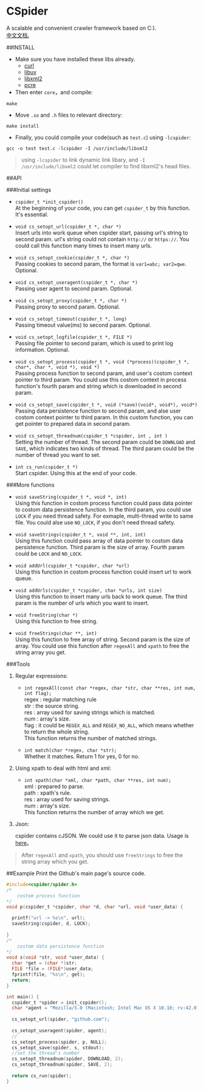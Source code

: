 # CSpider

A scalable and convenient crawler framework based on C:).  
[中文文档.](https://github.com/luohaha/CSpider/wiki/中文文档)

##INSTALL
* Make sure you have installed these libs already.
	* [curl](https://github.com/bagder/curl)
	* [libuv](https://github.com/libuv/libuv)
	* [libxml2](http://xmlsoft.org/index.html)
	* [pcre](http://www.pcre.org)
* Then enter `core`，and compile:

```
make
```

* Move `.so` and `.h` files to relevant directory:  

```
make install
```

* Finally, you could compile your code(such as `test.c`) using `-lcspider`:  

```
gcc -o test test.c -lcspider -I /usr/include/libxml2
```

> using `-lcspider` to link dynamic link libary, and `-I /usr/include/libxml2` could let compiler to find libxml2's head files.  

##API

###Initial settings
* `cspider_t *init_cspider()`  
	At the beginning of your code, you can get `cspider_t` by this function. It's essential.
	
* `void cs_setopt_url(cspider_t *, char *)`  
	Insert urls into work queue when cspider start, passing url's string to second param. url's string could not contain `http://` or `https://`. You could call this function many times to insert many urls.
	
* `void cs_setopt_cookie(cspider_t *, char *)`  
	Passing cookies to second param, the format is `var1=abc; var2=qwe`. Optional.
	
* `void cs_setopt_useragent(cspider_t *, char *)`  
	Passing user agent to second param. Optional.
	
* `void cs_setopt_proxy(cspider_t *, char *)`  
	Passing proxy to second param. Optional.  
	
* `void cs_setopt_timeout(cspider_t *, long)`  
	Passing timeout value(ms) to second param. Optional.
	
* `void cs_setopt_logfile(cspider_t *, FILE *)`  
	Passing file pointer to second param, which is used to print log information. Optional. 
	
* `void cs_setopt_process(cspider_t *, void (*process)(cspider_t *, char*, char *, void *), void *)`   
	Passing process function to second param, and user's costom context pointer to third param. You could use this costom context in process function's fourth param and string which is downloaded in second param.
	
* `void cs_setopt_save(cspider_t *, void (*save)(void*, void*), void*)`  
	Passing data persistence function to second param, and alse user costom context pointer to third param. In this custom function, you can get pointer to prepared data in second param.
	
* `void cs_setopt_threadnum(cspider_t *cspider, int , int )`  
	Setting the number of thread. The second param could be `DOWNLOAD` and `SAVE`, which indicates two kinds of thread. The third param could be the number of thread you want to set.
	
* `int cs_run(cspider_t *)`  
	Start cspider. Using this at the end of your code.  
	
###More functions

* `void saveString(cspider_t *, void *, int)`  
	Using this function in costom process function could pass data pointer to costom data persistence function. In the third param, you could use `LOCK` if you need thread safety. For exmaple, multi-thread write to same file. You could alse use `NO_LOCK`, if you don't need thread safety. 
	
* `void saveStrings(cspider_t *, void **, int, int)`  
	Using this function could pass array of data pointer to costom data persistence function. Third param is the size of array. Fourth param could be `LOCK` and `NO_LOCK`.  
	
* `void addUrl(cspider_t *cspider, char *url)`  
	Using this function in costom process function could insert url to work queue.  
	
* `void addUrls(cspider_t *cspider, char *urls, int size)`  
	Using this function to insert many urls back to work queue. The third param is the number of urls which you want to insert.  
	
* `void freeString(char *)`  
	Using this function to free string.  
	
* `void freeStrings(char **, int)`  
	Using this function to free array of string. Second param is the size of array. You could use this function after `regexAll` and `xpath` to free the string array you get.
	
###Tools

1. Regular expressions:  

	* `int regexAll(const char *regex, char *str, char **res, int num, int flag);`  
	regex : regular matching rule  
	str : the source string.  
	res : array used for saving strings which is matched.    
	num : array's size.   
	flag : it could be `REGEX_ALL` and `REGEX_NO_ALL`, which means whether to return the whole string.  
	This function returns the number of matched strings.  
	
	* `int match(char *regex, char *str);`  
	Whether it matches. Return 1 for yes, 0 for no.  
	
2. Using xpath to deal with html and xml:

	* `int xpath(char *xml, char *path, char **res, int num);`  
	xml : prepared to parse.  
	path : xpath's rule.  
	res : array used for saving strings.   
	num : array's size.  
	This function returns the number of array which we get.  
	
3. Json:  

	cspider contains cJSON. We could use it to parse json data. Usage is [here](https://github.com/kbranigan/cJSON)。  
	
>After `regexAll` and `xpath`, you should use `freeStrings` to free the string array which you get.
	
##Example
Print the Github's main page's source code.  

```c
#include<cspider/spider.h>
/*
	costom process function
*/
void p(cspider_t *cspider, char *d, char *url, void *user_data) {

  printf("url -> %s\n", url);
  saveString(cspider, d, LOCK);
  
}
/*
	costom data persistence function
*/
void s(void *str, void *user_data) {
  char *get = (char *)str;
  FILE *file = (FILE*)user_data;
  fprintf(file, "%s\n", get);
  return;
}

int main() {
  cspider_t *spider = init_cspider(); 
  char *agent = "Mozilla/5.0 (Macintosh; Intel Mac OS X 10.10; rv:42.0) Gecko/20100101 Firefox/42.0";
  
  cs_setopt_url(spider, "github.com");
  
  cs_setopt_useragent(spider, agent);
  //
  cs_setopt_process(spider, p, NULL);
  cs_setopt_save(spider, s, stdout);
  //set the thread's number
  cs_setopt_threadnum(spider, DOWNLOAD, 2);
  cs_setopt_threadnum(spider, SAVE, 2);
  
  return cs_run(spider);
}
``` 
